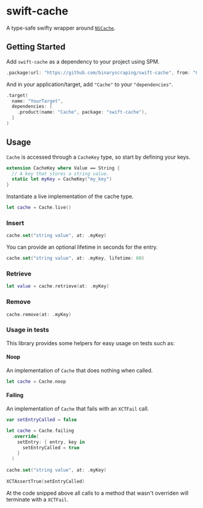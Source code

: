 # swift-cache

A type-safe swifty wrapper around [`NSCache`](https://developer.apple.com/documentation/foundation/nscache).


## Getting Started

Add `swift-cache` as a dependency to your project using SPM.

```swift
.package(url: "https://github.com/binaryscraping/swift-cache", from: "0.1.0"),
```

And in your application/target, add `"Cache"` to your `"dependencies"`.

```swift
.target(
  name: "YourTarget",
  dependencies: [
    .product(name: "Cache", package: "swift-cache"),
  ]
)
```

## Usage

`Cache` is accessed through a `CacheKey` type, so start by defining your keys.

```swift
extension CacheKey where Value == String {
  // A key that stores a string value.
  static let myKey = CacheKey("my_key")
}

```

Instantiate a live implementation of the cache type.

```swift
let cache = Cache.live()
```

### Insert

```swift
cache.set("string value", at: .myKey)
```

You can provide an optional lifetime in seconds for the entry.

```swift
cache.set("string value", at: .myKey, lifetime: 60)
```

### Retrieve

```swift
let value = cache.retrieve(at: .myKey)
```

### Remove
```swift
cache.remove(at: .myKey)
```

### Usage in tests

This library provides some helpers for easy usage on tests such as:

#### Noop

An implementation of `Cache` that does nothing when called.

```swift
let cache = Cache.noop
```


#### Failing

An implementation of `Cache` that fails with an `XCTFail` call.

```swift
var setEntryCalled = false

let cache = Cache.failing
  .override(
    setEntry: { entry, key in 
      setEntryCalled = true
    }
  )
  
cache.set("string value", at: .myKey)
  
XCTAssertTrue(setEntryCalled)
```

At the code snipped above all calls to a method that wasn't overriden will terminate with a `XCTFail`.
